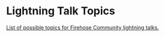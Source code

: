 # Lightning Talk Topics
[List of possible topics for Firehose Community lightning talks.](https://docs.google.com/spreadsheets/d/13dLDxXMCo9eammetR4CH4pnPwQCQ5s_DRSPqqFGbrxA/edit?usp=sharing)

